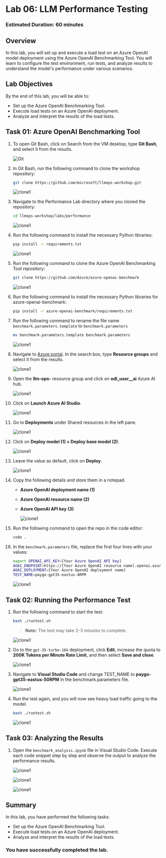 # Lab 06: LLM Performance Testing

### Estimated Duration: 60 minutes

## Overview

In this lab, you will set up and execute a load test on an Azure OpenAI model deployment using the Azure OpenAI Benchmarking Tool. You will learn to configure the test environment, run tests, and analyze results to understand the model's performance under various scenarios.

## Lab Objectives

By the end of this lab, you will be able to:

- Set up the Azure OpenAI Benchmarking Tool.
- Execute load tests on an Azure OpenAI deployment.
- Analyze and interpret the results of the load tests.

## Task 01: Azure OpenAI Benchmarking Tool

1. To open Git Bash, click on Search from the VM desktop, type **Git Bash**, and select it from the results. 

   ![Git](media/26-08-2024(1).png)

2. In Git Bash, run the following command to clone the workshop repository:

   ```bash
   git clone https://github.com/microsoft/llmops-workshop.git
   ```

   ![clone1](media/26-08-2024(3).png)

3. Navigate to the Performance Lab directory where you cloned the repository:

   ```bash
   cd llmops-workshop/labs/performance
   ```

   ![clone1](media/26-08-2024(4).png)

4. Run the following command to install the necessary Python libraries:

   ```bash
   pip install -r requirements.txt
   ```

   ![clone1](media/26-08-2024(5).png)

5. Run the following command to clone the Azure OpenAI Benchmarking Tool repository:

   ```bash
   git clone https://github.com/Azure/azure-openai-benchmark
   ```

   ![clone1](media/26-08-2024(2).png)

1. Run the following command to install the necessary Python libraries for azure-openai-benchmark:

   ```bash
   pip install -r azure-openai-benchmark/requirements.txt
   ```

7. Run the following command to rename the file name `benchmark.parameters.template` to `benchmark.parameters`

   ```bash
   mv benchmark.parameters.template benchmark.parameters
   ```

   ![clone1](media/26-08-2024(6).png)

1. Navigate to [Azure portal](portal.azure.com). In the search box, type **Resource groups** and select it from the results.

   ![clone1](media/26-08-2024(7).png)

1. Open the **llm-ops-<inject key="Deployment-ID" enableCopy="false"/>** resource group and click on **odl_user_<inject key="Deployment-ID" enableCopy="false"/>_ai** Azure AI hub.

   ![clone1](media/26-08-2024(9).png)

1. Click on **Launch Azure AI Studio**.

   ![clone1](media/26-08-2024(8).png)

1. Go to **Deployments** under Shared resources in the left pane.

   ![clone1](media/26-08-2024(21).png)

1. Click on **Deploy model (1) > Deploy base model (2)**.

   ![clone1](media/26-08-2024(20).png)

1. Leave the value as default, click on **Deploy**.

   ![clone1](media/26-08-2024(22).png)

1. Copy the following details and store them in a notepad.

   - **Azure OpenAI deployment name (1)**
   - **Azure OpenAI resource name (2)**
   - **Azure OpenAI API key (3)**

      ![clone1](media/26-08-2024(11).png)

9. Run the following command to open the repo in the code editor: 

   ```bash
   code .
   ```

10. In the `benchmark.parameters` file, replace the first four lines with your values:

    ```bash
    export OPENAI_API_KEY=[Your Azure OpenAI API key]
    AOAI_ENDPOINT=https://[Your Azure OpenAI resource name].openai.azure.com/
    AOAI_DEPLOYMENT=[Your Azure OpenAI deployment name]
    TEST_NAME=paygo-gpt35-eastus-4RPM
    ```

    ![clone1](media/26-08-2024(12).png)

## Task 02: Running the Performance Test

1. Run the following command to start the test:

   ```bash
   bash ./runtest.sh
   ```

   > **Note:** The test may take 2-3 minutes to complete.

   ![clone1](media/26-08-2024(13).png)

2. Go to the `gpt-35-turbo-16k` deployment, click **Edit**, increase the quota to **200K Tokens per Minute Rate Limit**, and then select **Save and close**.

   ![clone1](media/26-08-2024(14).png)

1. Navigate to **Visual Studio Code** and change TEST_NAME to **paygo-gpt35-eastus-50RPM** in the benchmark.parameters file.

   ![clone1](media/26-08-2024(18).png)

1. Run the test again, and you will now see heavy load traffic going to the model.

   ```bash
   bash ./runtest.sh
   ```

   ![clone1](media/26-08-2024(13).png)

## Task 03: Analyzing the Results

1. Open the `benchmark_analysis.ipynb` file in Visual Studio Code. Execute each code snippet step by step and observe the output to analyze the performance results.

   ![clone1](media/26-08-2024(15).png)

   ![clone1](media/26-08-2024(16).png)

   ![clone1](media/26-08-2024(17).png)

## Summary

In this lab, you have performed the following tasks:

- Set up the Azure OpenAI Benchmarking Tool.
- Execute load tests on an Azure OpenAI deployment.
- Analyze and interpret the results of the load tests.

### You have successfully completed the lab.
